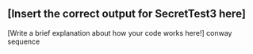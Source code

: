 [Insert the correct output for SecretTest3 here]
----
[Write a brief explanation about how your code works here!]
conway sequence